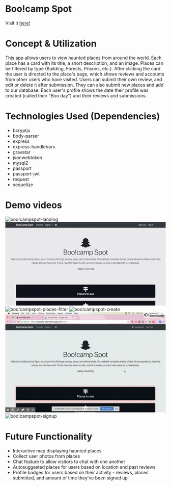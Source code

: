 # Boo!camp Spot
Visit it <a href="https://boocamp-spot.herokuapp.com/" target="_blank">here!</a>

# Concept & Utilization
This app allows users to view haunted places from around the world. Each place has a card with its title, a short description, and an image. Places can be filtered by type (Building, Forests, Prisons, etc.). After clicking the card the user is directed to the place's page, which shows reviews and accounts from other users who have visited. Users can submit their own review, and edit or delete it after submission. They can also submit new places and add to our database. Each user's profile shows the date their profile was created (called their "Boo day") and their reviews and submissions.

# Technologies Used (Dependencies)
* bcryptjs
* body-parser
* express
* express-handlebars
* gravatar
* jsonwebtoken
* mysql2
* passport
* passport-jwt
* request
* sequelize

# Demo videos
![boo!campspot-landing](demo/landingpage.gif)
![boo!campspot-explore](demo/explore.gif)
![boo!campspot-places-filter](demo/places-filter.gif)
![boo!campspot-create](demo/create.gif)
![boo!campspot-review](demo/review.gif)
![boo!campspot-signup](demo/signup.gif)

# Future Functionality
* Interactive map displaying haunted places
* Collect user photos from places
* Chat feature to allow visitors to chat with one another
* Autosuggested places for users based on location and past reviews
* Profile badges for users based on their activity - reviews, places submitted, and amount of time they've been signed up

